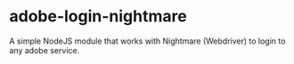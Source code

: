 # adobe-login-nightmare
A simple NodeJS module that works with Nightmare (Webdriver) to login to any adobe service.

